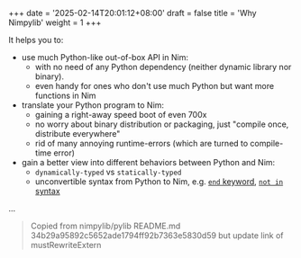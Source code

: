 +++
date = '2025-02-14T20:01:12+08:00'
draft = false
title = 'Why Nimpylib'
weight = 1
+++


It helps you to:
- use much Python-like out-of-box API in Nim:
  - with no need of any Python dependency (neither dynamic library nor binary).
  - even handy for ones who don't use much Python but want more functions in Nim
- translate your Python program to Nim:
  - gaining a right-away speed boot of even 700x
  - no worry about binary distribution or packaging, just "compile once, distribute everywhere"
  - rid of many annoying runtime-errors (which are turned to compile-time error)
- gain a better view into different behaviors between Python and Nim:
  - `dynamically-typed` vs `statically-typed`
  - unconvertible syntax from Python to Nim, e.g.
    [`end` keyword](https://github.com/nimpylib/pylib/blob/master/doc/mustRewriteExtern/endKeyword.md),
    [`not in` syntax](https://github.com/nimpylib/pylib/blob/master/doc/mustRewriteExtern/not-in.md)

...



> Copied from nimpylib/pylib README.md 34b29a95892c5652ade1794ff92b7363e5830d59
but update link of mustRewriteExtern
